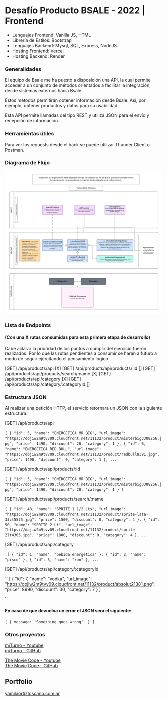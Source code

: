 # Desafío Producto BSALE - 2022 | Frontend
- Lenguajes Frontend: Vanilla JS, HTML
- Librería de Estilos: Bootstrap
- Lenguajes Backend: Mysql, SQL, Express, NodeJS.
- Hosting Frontend: Vercel
- Hosting Backend: Render

### Generalidades

El equipo de Bsale me ha puesto a disposición una API, la cual permite acceder a un conjunto de métodos orientados a facilitar la integración, desde sistemas externos hacia Bsale.

Estos métodos permitirán obtener información desde Bsale. Así, por ejemplo, obtener productos y datos para su usabilidad.

Esta API permite llamadas del tipo REST y utiliza JSON para el envío y recepción de información.

### Herramientas útiles

Para ver los requests desde el back se puede utilizar Thunder Client o Postman.

### Diagrama de Flujo 

<img src="./documentation/diagrama.png" alt="Diagrama de Flujo - Desafío BSALE">

### Lista de Endpoints
#### (Con una X rutas consumidas para esta primera etapa de desarrollo)
Cabe aclarar la prioridad de los puntos a cumplir del ejercicio fueron realizados. Por lo que las rutas pendientes a consumir se harán a futuro a modo de seguir ejercitando el pensamiento lógico .

[GET] /api/products/api                             [X]
[GET] /api/products/api/products/:id                []
[GET] /api/products/api/products/search/:name       [X]
[GET] /api/products/api/category                    [X]
[GET] /api/products/api/category/:categoryId        []

### Estructura JSON
Al realizar una petición HTTP, el servicio retornara un JSON con la siguiente estructura:

[GET] /api/products/api

``
[
  {
    "id": 5,
    "name": "ENERGETICA MR BIG",
    "url_image": "https://dojiw2m9tvv09.cloudfront.net/11132/product/misterbig3308256.jpg",
    "price": 1490,
    "discount": 20,
    "category": 1
  },
  {
    "id": 6,
    "name": "ENERGETICA RED BULL",
    "url_image": "https://dojiw2m9tvv09.cloudfront.net/11132/product/redbull8381.jpg",
    "price": 1490,
    "discount": 0,
    "category": 1
  },
  ...
``

[GET] /api/products/api/products/:id

``
[
  {
    "id": 5,
    "name": "ENERGETICA MR BIG",
    "url_image": "https://dojiw2m9tvv09.cloudfront.net/11132/product/misterbig3308256.jpg",
    "price": 1490,
    "discount": 20,
    "category": 1
  }
]
``

[GET] /api/products/api/products/search/:name

``
[
  {
    "id": 48,
    "name": "SPRITE 1 1/2 Lts",
    "url_image": "https://dojiw2m9tvv09.cloudfront.net/11132/product/sprite-lata-33cl5575.jpg",
    "price": 1500,
    "discount": 0,
    "category": 4
  },
  {
    "id": 50,
    "name": "SPRITE 2 Lt",
    "url_image": "https://dojiw2m9tvv09.cloudfront.net/11132/product/sprite-2lt4365.jpg",
    "price": 1800,
    "discount": 0,
    "category": 4
  },
...
``

[GET] /api/products/api/category

`` 
[
  {
    "id": 1,
    "name": "bebida energetica"
  },
  {
    "id": 2,
    "name": "pisco"
  },
  {
    "id": 3,
    "name": "ron"
  },
...
``

[GET] /api/products/api/category/:categoryId

`` 
[
  {
    "id": 7,
    "name": "vodka",
    "url_image": "https://dojiw2m9tvv09.cloudfront.net/11132/product/absolut21381.png",
    "price": 8990,
    "discount": 30,
    "category": 7
  }
]

``
#### En caso de que devuelva un error el JSON será el siguiente:

``
[
    {
        message: 'Something goes wrong' 
    }
]
``

### Otros proyectos
<a href="https://www.youtube.com/watch?v=0ZmGGYafT7U&ab_channel=YamilaOrtizToscano" target="_blank" rel="noreferrer">miTurno - Youtube</a>
<br>
<a href="https://github.com/yamolatix/miTurno" target="_blank" rel="noreferrer">miTurno - GitHub</a>

<a href="https://www.youtube.com/watch?v=D9LP2XVRj7U&ab_channel=YamilaOrtizToscano" target="_blank" rel="noreferrer">The Movie Code - Youtube</a>
<br>
<a href="https://github.com/yamolatix/TheMovieCode" target="_blank" rel="noreferrer">The Movie Code - GitHub</a>

## Portfolio
<a href="https://yamilaortiztoscano.com.ar" target="_blank" rel="noreferrer">yamilaortiztoscano.com.ar</a>